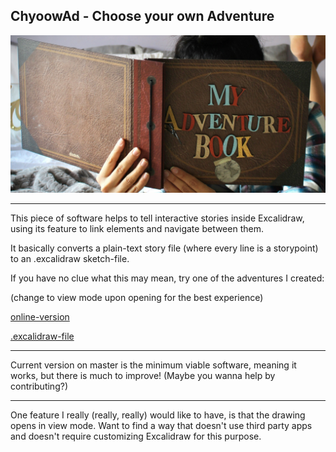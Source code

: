 ## ChyoowAd - Choose your own Adventure
![Person holding Adventure Book](logo_placeholderHD.jpeg)

---
This piece of software helps to tell interactive stories inside Excalidraw, using its feature to link elements and navigate between them.

It basically converts a plain-text story file (where every line is a storypoint) to an .excalidraw sketch-file.

If you have no clue what this may mean, try one of the adventures I created:

(change to view mode upon opening for the best experience)

[online-version](https://excalidraw.com/#json=MFSyFDRTVKN8CCrfxrCEd,292iLALgxVmApHV5limy8A)

[.excalidraw-file](small_demo.excalidraw)

---
Current version on master is the minimum viable software, meaning it works, but there is much to improve!
(Maybe you wanna help by contributing?)

---
One feature I really (really, really) would like to have, is that the drawing opens in view mode.
Want to find a way that doesn't use third party apps and doesn't require customizing Excalidraw for this purpose.